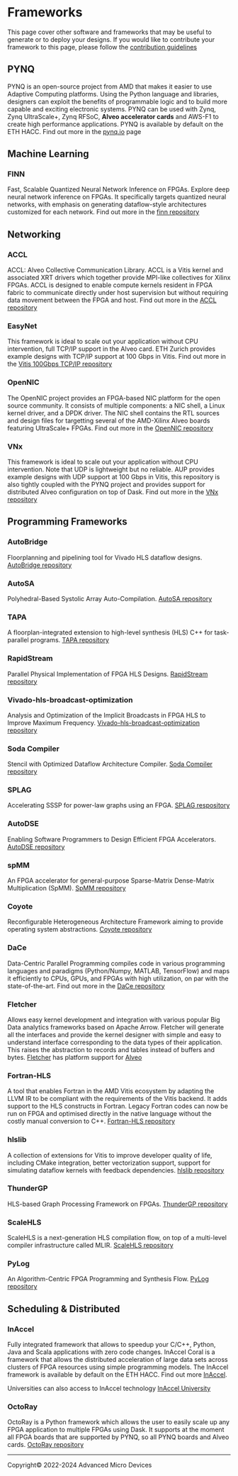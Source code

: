 # Frameworks

This page cover other software and frameworks that may be useful to generate or to deploy your designs. If you would like to contribute your framework to this page, please follow the [contribution guidelines](contributing.md) 

## PYNQ

PYNQ is an open-source project from AMD that makes it easier to use Adaptive Computing platforms. Using the Python language and libraries, designers can exploit the benefits of programmable logic and to build more capable and exciting electronic systems. PYNQ can be used with Zynq, Zynq UltraScale+, Zynq RFSoC, **Alveo accelerator cards** and AWS-F1 to create high performance applications. PYNQ is available by default on the ETH HACC. Find out more in the [pynq.io](http://www.pynq.io/) page

## Machine Learning

### FINN

Fast, Scalable Quantized Neural Network Inference on FPGAs. Explore deep neural network inference on FPGAs. It specifically targets quantized neural networks, with emphasis on generating dataflow-style architectures customized for each network. Find out more in the [finn repository](https://github.com/Xilinx/finn)

## Networking

### ACCL

ACCL: Alveo Collective Communication Library. ACCL is a Vitis kernel and associated XRT drivers which together provide MPI-like collectives for Xilinx FPGAs. ACCL is designed to enable compute kernels resident in FPGA fabric to communicate directly under host supervision but without requiring data movement between the FPGA and host. Find out more in the [ACCL repository](https://github.com/Xilinx/ACCL)

### EasyNet

This framework is ideal to scale out your application without CPU intervention, full TCP/IP support in the Alveo card. ETH Zurich provides example designs with TCP/IP support at 100 Gbps in Vitis. Find out more in the [Vitis 100Gbps TCP/IP repository](https://github.com/fpgasystems/Vitis_with_100Gbps_TCP-IP)

### OpenNIC

The OpenNIC project provides an FPGA-based NIC platform for the open source community. It consists of multiple components: a NIC shell, a Linux kernel driver, and a DPDK driver. The NIC shell contains the RTL sources and design files for targetting several of the AMD-Xilinx Alveo boards featuring UltraScale+ FPGAs. Find out more in the [OpenNIC repository](https://github.com/Xilinx/open-nic)

### VNx

This framework is ideal to scale out your application without CPU intervention. Note that UDP is lightweight but no reliable. AUP provides example designs with UDP support at 100 Gbps in Vitis, this repository is also tightly coupled with the PYNQ project and provides support for distributed Alveo configuration on top of Dask. Find out more in the [VNx repository](https://github.com/Xilinx/xup_vitis_network_example)


## Programming Frameworks

### AutoBridge 

Floorplanning and pipelining tool for Vivado HLS dataflow designs. [AutoBridge repository](https://github.com/Licheng-Guo/AutoBridge)

### AutoSA

Polyhedral-Based Systolic Array Auto-Compilation. [AutoSA repository](https://github.com/UCLA-VAST/AutoSA)

### TAPA

A floorplan-integrated extension to high-level synthesis (HLS) C++ for task-parallel programs. [TAPA repository](https://github.com/UCLA-VAST/tapa)
 
### RapidStream

Parallel Physical Implementation of FPGA HLS Designs. [RapidStream repository](https://github.com/UCLA-VAST/RapidStream)
 
### Vivado-hls-broadcast-optimization

Analysis and Optimization of the Implicit Broadcasts in FPGA HLS to Improve Maximum Frequency. [Vivado-hls-broadcast-optimization repository](https://github.com/UCLA-VAST/vivado-hls-broadcast-optimization)
 
### Soda Compiler

Stencil with Optimized Dataflow Architecture Compiler. [Soda Compiler repository](https://github.com/UCLA-VAST/soda-compiler)
 
### SPLAG

Accelerating SSSP for power-law graphs using an FPGA. [SPLAG respository](https://github.com/UCLA-VAST/splag)
 
### AutoDSE

Enabling Software Programmers to Design Efficient FPGA Accelerators. [AutoDSE repository](https://github.com/UCLA-VAST/AutoDSE)

### spMM

An FPGA accelerator for general-purpose Sparse-Matrix Dense-Matrix Multiplication (SpMM). [SpMM repository](https://github.com/UCLA-VAST/Sextans)

### Coyote

Reconfigurable Heterogeneous Architecture Framework aiming to provide operating system abstractions. [Coyote repository](https://github.com/fpgasystems/Coyote)

### DaCe

Data-Centric Parallel Programming compiles code in various programming languages and paradigms (Python/Numpy, MATLAB, TensorFlow) and maps it efficiently to CPUs, GPUs, and FPGAs with high utilization, on par with the state-of-the-art. Find out more in the [DaCe repository](https://github.com/spcl/dace)

### Fletcher

Allows easy kernel development and integration with various popular Big Data analytics frameworks based on Apache Arrow.
Fletcher will generate all the interfaces and provide the kernel designer with simple and easy to understand interface corresponding to the data types of their application.
This raises the abstraction to records and tables instead of buffers and bytes.
[Fletcher](https://github.com/abs-tudelft) has platform support for [Alveo](https://github.com/abs-tudelft/fletcher-alveo)

### Fortran-HLS

A tool that enables Fortran in the AMD Vitis ecosystem by adapting the LLVM IR to be compliant with the requirements of the Vitis backend. It adds support to the HLS constructs in Fortran. Legacy Fortran codes can now be run on FPGA and optimised directly in the native language without the costly manual conversion to C++. [Fortran-HLS repository](https://gitlab.com/cerl/fortran-hls)

### hlslib

A collection of extensions for Vitis to improve developer quality of life, including CMake integration, better vectorization support, support for simulating dataflow kernels with feedback dependencies. [hlslib repository](https://github.com/definelicht/hlslib)

### ThunderGP

HLS-based Graph Processing Framework on FPGAs. [ThunderGP repository](https://github.com/Xtra-Computing/ThunderGP)

### ScaleHLS

ScaleHLS is a next-generation HLS compilation flow, on top of a multi-level compiler infrastructure called MLIR. [ScaleHLS repository](https://github.com/hanchenye/scalehls)

### PyLog

An Algorithm-Centric FPGA Programming and Synthesis Flow. [PyLog repository](https://github.com/hst10/pylog)

## Scheduling & Distributed

### InAccel

Fully integrated framework that allows to speedup your C/C++, Python, Java and Scala applications with zero code changes. InAccel Coral is a framework that allows the distributed acceleration of large data sets across clusters of FPGA resources using simple programming models. The InAccel framework is available by default on the ETH HACC. Find out more [InAccel](https://inaccel.com/coral-fpga-resource-manager/).

Universities can also access to InAccel technology [InAccel University](https://inaccel.com/university/)

### OctoRay

OctoRay is a Python framework which allows the user to easily scale up any FPGA application to multiple FPGAs using Dask. It supports at the moment all FPGA boards that are supported by PYNQ, so all PYNQ boards and Alveo cards. [OctoRay repository](https://github.com/abs-tudelft/octoray)

---------------------------------------
<p class="copyright">Copyright&copy; 2022-2024 Advanced Micro Devices</p>

